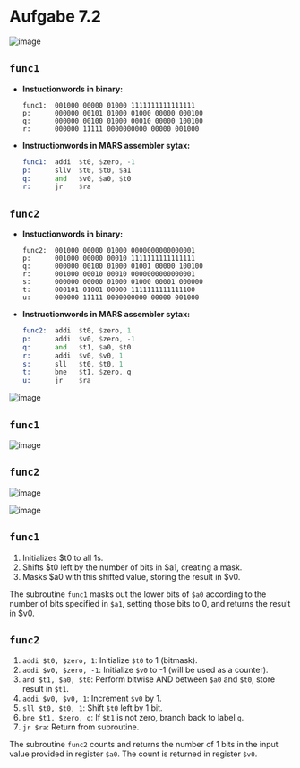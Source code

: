 # Aufgabe 7.2
![image](https://github.com/Code-Hauptwache/RA_SoSe24_Rauch/assets/103366844/9e4c0b99-3932-4bba-b2a8-42e4feffd239)

## `func1`
- **Instuctionwords in binary:**
    ```
    func1:  001000 00000 01000 1111111111111111
    p:      000000 00101 01000 01000 00000 000100
    q:      000000 00100 01000 00010 00000 100100
    r:      000000 11111 0000000000 00000 001000
    ```
- **Instructionwords in MARS assembler sytax:**
    ```asm
    func1:  addi  $t0, $zero, -1
    p:      sllv  $t0, $t0, $a1
    q:      and   $v0, $a0, $t0
    r:      jr    $ra
    ```

## `func2`
- **Instuctionwords in binary:**
    ```
    func2:  001000 00000 01000 0000000000000001
    p:      001000 00000 00010 1111111111111111
    q:      000000 00100 01000 01001 00000 100100
    r:      001000 00010 00010 0000000000000001
    s:      000000 00000 01000 01000 00001 000000
    t:      000101 01001 00000 1111111111111100
    u:      000000 11111 0000000000 00000 001000
    ```
- **Instructionwords in MARS assembler sytax:**
    ```asm
    func2:  addi  $t0, $zero, 1
    p:      addi  $v0, $zero, -1
    q:      and   $t1, $a0, $t0
    r:      addi  $v0, $v0, 1
    s:      sll   $t0, $t0, 1
    t:      bne   $t1, $zero, q
    u:      jr    $ra
    ```

![image](https://github.com/Code-Hauptwache/RA_SoSe24_Rauch/assets/103366844/c9a9c84a-2612-4e73-9b55-c99bc50ba869)

## `func1`
![image](https://github.com/Code-Hauptwache/RA_SoSe24_Rauch/assets/103366844/ec369840-b8f9-4848-9006-ce82ef5a5f57)

## `func2`
![image](https://github.com/Code-Hauptwache/RA_SoSe24_Rauch/assets/103366844/8d8ad77e-63e0-408e-bc43-760a641d1cc9)

![image](https://github.com/Code-Hauptwache/RA_SoSe24_Rauch/assets/103366844/9475f9bf-4f37-40ba-a313-737332c7b6fd)

## `func1`
1. Initializes $t0 to all 1s.
2. Shifts $t0 left by the number of bits in $a1, creating a mask.
3. Masks $a0 with this shifted value, storing the result in $v0.

The subroutine `func1` masks out the lower bits of `$a0` according to the number of bits specified in `$a1`, setting those bits to 0, and returns the result in $v0.


## `func2`
1. `addi $t0, $zero, 1`: Initialize `$t0` to 1 (bitmask).
2. `addi $v0, $zero, -1`: Initialize `$v0` to -1 (will be used as a counter).
3. `and $t1, $a0, $t0`: Perform bitwise AND between `$a0` and `$t0`, store result in `$t1`.
4. `addi $v0, $v0, 1`: Increment `$v0` by 1.
5. `sll $t0, $t0, 1`: Shift `$t0` left by 1 bit.
6. `bne $t1, $zero, q`: If `$t1` is not zero, branch back to label `q`.
7. `jr $ra`: Return from subroutine.

The subroutine `func2` counts and returns the number of 1 bits in the input value provided in register `$a0`. The count is returned in register `$v0`.
